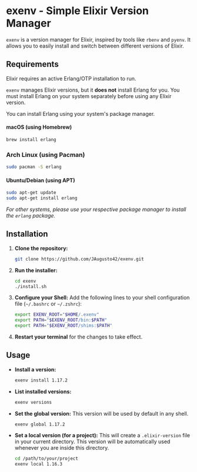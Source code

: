 # exenv - Simple Elixir Version Manager

`exenv` is a version manager for Elixir, inspired by tools like `rbenv` and `pyenv`. It allows you to easily install and switch between different versions of Elixir.

## Requirements

Elixir requires an active Erlang/OTP installation to run.

`exenv` manages Elixir versions, but it **does not** install Erlang for you. You must install Erlang on your system separately before using any Elixir version.

You can install Erlang using your system's package manager.

#### macOS (using Homebrew)

```bash
brew install erlang
```

### Arch Linux (using Pacman)

```bash
sudo pacman -S erlang
```

#### Ubuntu/Debian (using APT)

```bash
sudo apt-get update
sudo apt-get install erlang
```

_For other systems, please use your respective package manager to install the `erlang` package._

## Installation

1.  **Clone the repository:**

    ```bash
    git clone https://github.com/JAugusto42/exenv.git
    ```

2.  **Run the installer:**

    ```bash
    cd exenv
    ./install.sh
    ```

3.  **Configure your Shell:**
    Add the following lines to your shell configuration file (`~/.bashrc` or `~/.zshrc`):

    ```bash
    export EXENV_ROOT="$HOME/.exenv"
    export PATH="$EXENV_ROOT/bin:$PATH"
    export PATH="$EXENV_ROOT/shims:$PATH"
    ```

4.  **Restart your terminal** for the changes to take effect.

## Usage

- **Install a version:**

  ```bash
  exenv install 1.17.2
  ```

- **List installed versions:**

  ```bash
  exenv versions
  ```

- **Set the global version:**
  This version will be used by default in any shell.

  ```bash
  exenv global 1.17.2
  ```

- **Set a local version (for a project):**
  This will create a `.elixir-version` file in your current directory. This version will be automatically used whenever you are inside this directory.
  ```bash
  cd /path/to/your/project
  exenv local 1.16.3
  ```

